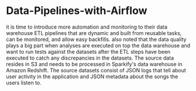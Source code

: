 # Data-Pipelines-with-Airflow
it is time to introduce more automation and monitoring to their data warehouse ETL pipelines that are dynamic and built from reusable tasks, can be monitored, and allow easy backfills. also noted that the data quality plays a big part when analyses are executed on top the data warehouse and want to run tests against the datasets after the ETL steps have been executed to catch any discrepancies in the datasets.
The source data resides in S3 and needs to be processed in Sparkify's data warehouse in Amazon Redshift. The source datasets consist of JSON logs that tell about user activity in the application and JSON metadata about the songs the users listen to.
